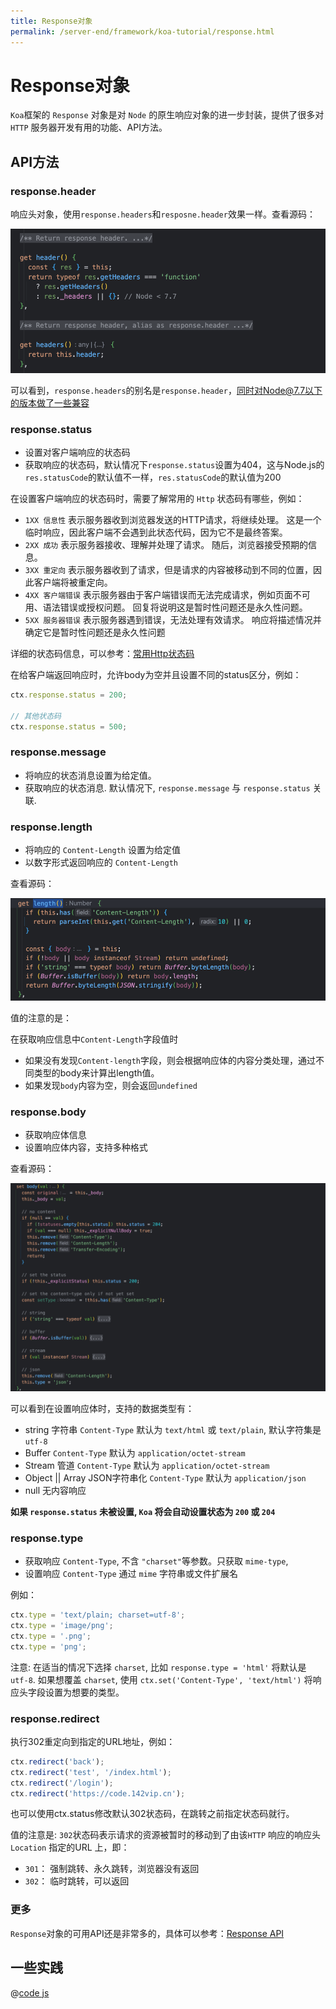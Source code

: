 ```yaml
---
title: Response对象
permalink: /server-end/framework/koa-tutorial/response.html
---
```


# Response对象

`Koa`框架的 `Response` 对象是对 `Node` 的原生响应对象的进一步封装，提供了很多对 `HTTP` 服务器开发有用的功能、API方法。

## API方法

### response.header

响应头对象，使用`response.headers`和`resposne.header`效果一样。查看源码：

![](../images/ctx-response-header.png)

可以看到，`response.headers`的别名是`response.header`，同时对Node@7.7以下的版本做了一些兼容

### response.status

- 设置对客户端响应的状态码
- 获取响应的状态码，默认情况下`response.status`设置为404，这与Node.js的`res.statusCode`的默认值不一样，`res.statusCode`的默认值为200

在设置客户端响应的状态码时，需要了解常用的 `Http` 状态码有哪些，例如：

- `1XX 信息性` 表示服务器收到浏览器发送的HTTP请求，将继续处理。 这是一个临时响应，因此客户端不会遇到此状态代码，因为它不是最终答案。
- `2XX 成功` 表示服务器接收、理解并处理了请求。 随后，浏览器接受预期的信息。
- `3XX 重定向` 表示服务器收到了请求，但是请求的内容被移动到不同的位置，因此客户端将被重定向。
- `4XX 客户端错误` 表示服务器由于客户端错误而无法完成请求，例如页面不可用、语法错误或授权问题。 回复将说明这是暂时性问题还是永久性问题。
- `5XX 服务器错误` 表示服务器遇到错误，无法处理有效请求。 响应将描述情况并确定它是暂时性问题还是永久性问题

详细的状态码信息，可以参考：[常用Http状态码](https://www.runoob.com/http/http-status-codes.html)

在给客户端返回响应时，允许body为空并且设置不同的status区分，例如：

```js
ctx.response.status = 200;

// 其他状态码
ctx.response.status = 500;
```

### response.message

- 将响应的状态消息设置为给定值。
- 获取响应的状态消息. 默认情况下, `response.message` 与 `response.status` 关联.

### response.length

- 将响应的 `Content-Length` 设置为给定值
- 以数字形式返回响应的 `Content-Length`

查看源码：

![](../images/ctx-response-length.png)

值的注意的是：

在获取响应信息中`Content-Length`字段值时

- 如果没有发现`Content-length`字段，则会根据响应体的内容分类处理，通过不同类型的body来计算出length值。
- 如果发现`body`内容为空，则会返回`undefined`

### response.body

- 获取响应体信息
- 设置响应体内容，支持多种格式

查看源码：

![](../images/ctx-body.png)

可以看到在设置响应体时，支持的数据类型有：

- string 字符串 `Content-Type` 默认为 `text/html` 或 `text/plain`, 默认字符集是 `utf-8`
- Buffer `Content-Type` 默认为 `application/octet-stream`
- Stream 管道 `Content-Type` 默认为 `application/octet-stream`
- Object || Array JSON字符串化 `Content-Type` 默认为 `application/json`
- null 无内容响应

**如果 `response.status` 未被设置, `Koa` 将会自动设置状态为 `200` 或 `204`**

### response.type

- 获取响应 `Content-Type`, 不含 `"charset"`等参数。只获取 `mime-type`,
- 设置响应 `Content-Type` 通过 `mime` 字符串或文件扩展名

例如：

```js
ctx.type = 'text/plain; charset=utf-8';
ctx.type = 'image/png';
ctx.type = '.png';
ctx.type = 'png';
```

注意: 在适当的情况下选择 `charset`, 比如 `response.type = 'html'` 将默认是 `utf-8`.
如果想覆盖 `charset`, 使用 `ctx.set('Content-Type', 'text/html')` 将响应头字段设置为想要的类型。

### response.redirect

执行302重定向到指定的URL地址，例如：

```js
ctx.redirect('back');
ctx.redirect('test', '/index.html');
ctx.redirect('/login');
ctx.redirect('https://code.142vip.cn');
```

也可以使用ctx.status修改默认302状态码，在跳转之前指定状态码就行。

值的注意是: `302`状态码表示请求的资源被暂时的移动到了由该`HTTP` 响应的响应头 `Location` 指定的URL 上，即：

- `301`： 强制跳转、永久跳转，浏览器没有返回
- `302`： 临时跳转，可以返回

### 更多

`Response`对象的可用API还是非常多的，具体可以参考：[Response API](https://github.com/koajs/koa/blob/master/lib/response.js)

## 一些实践

@[code js](@code/koa/koa-response.js)
